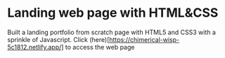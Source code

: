 # Landing web page with HTML&CSS

Built a landing portfolio from scratch page with HTML5 and CSS3 with a sprinkle of Javascript. Click (here)[https://chimerical-wisp-5c1812.netlify.app/] to access the web page
